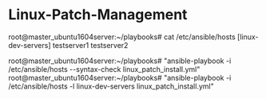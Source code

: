 # Linux-Patch-Management

root@master_ubuntu1604server:~/playbooks# cat /etc/ansible/hosts
[linux-dev-servers]
testserver1
testserver2

root@master_ubuntu1604server:~/playbooks# "ansible-playbook -i /etc/ansible/hosts --syntax-check linux_patch_install.yml"
root@master_ubuntu1604server:~/playbooks# "ansible-playbook -i /etc/ansible/hosts -l linux-dev-servers linux_patch_install.yml"
